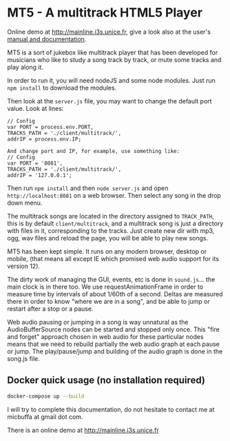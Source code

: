 MT5 - A multitrack HTML5 Player
===========
Online demo at http://mainline.i3s.unice.fr, give a look also at the user's [manual and documentation](http://miageprojet2.unice.fr/Intranet_de_Michel_Buffa/MT5%2c_multitrack_player_for_musicians).

MT5 is a sort of jukebox like multitrack player that has been developed for musicians who like to study a song track by track, or mute some tracks and play along it.

In order to run it, you will need nodeJS and some node modules. Just run `npm install` to download the modules.

Then look at the `server.js` file, you may want to change the default port value. Look at lines:

```
// Config
var PORT = process.env.PORT,
TRACKS_PATH = './client/multitrack/',
addrIP = process.env.IP;

And change port and IP, for example, use something like:
// Config
var PORT = '8081',
TRACKS_PATH = './client/multitrack/',
addrIP = '127.0.0.1';
```

Then run `npm install` and then `node server.js` and open `http://localhost:8081` on a web browser. Then select any song in the drop down menu.

The multitrack songs are located in the directory assigned to `TRACK_PATH`, this is by default `client/multitrack`, and a multitrack song is just a directory with files in it, corresponding to the tracks. Just create new dir with mp3, ogg, wav files and reload the page, you will be able to play new songs.

MT5 has been kept simple. It runs on any modern browser, desktop or mobile, (that means all except IE which promised web audio support for its version 12).

The dirty work of managing the GUI, events, etc is done in `sound.js`... the main clock is in there too. We use requestAnimationFrame in order to measure time by intervals of about 1/60th of a second. Deltas are measured there in order to know "where we are in a song", and be able to jump or restart after a stop or a pause.

Web audio pausing or jumping in a song is way unnatural as the AudioBufferSource nodes can be started and stopped only once. This "fire and forget" approach chosen in web audio for these particular nodes means that we need to rebuild partially the web audio graph at each pause or jump. The play/pause/jump and building of the audio graph is done in the song.js file.

Docker quick usage (no installation required)
-----------

```bash
docker-compose up --build
```

I will try to complete this documentation, do not hesitate to contact me at micbuffa at gmail dot com.

There is an online demo at http://mainline.i3s.unice.fr
